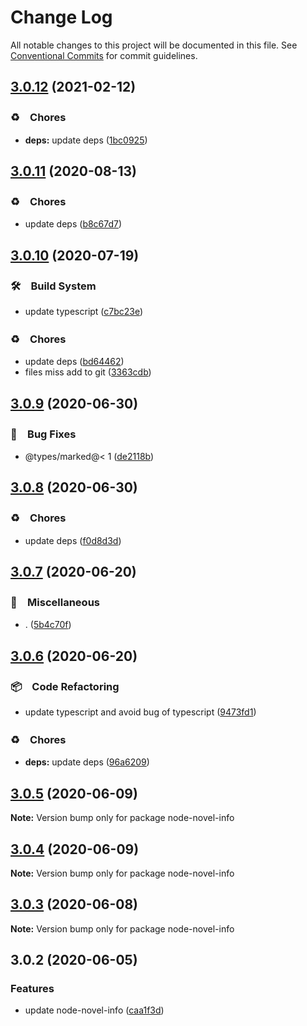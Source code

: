 # Change Log

All notable changes to this project will be documented in this file.
See [Conventional Commits](https://conventionalcommits.org) for commit guidelines.

## [3.0.12](https://github.com/bluelovers/node-novel-info/compare/node-novel-info@3.0.11...node-novel-info@3.0.12) (2021-02-12)


### ♻️　Chores

* **deps:** update deps ([1bc0925](https://github.com/bluelovers/node-novel-info/commit/1bc09257c16754054103f3aec637dcf18f81f25a))





## [3.0.11](https://github.com/bluelovers/node-novel-info/compare/node-novel-info@3.0.10...node-novel-info@3.0.11) (2020-08-13)


### ♻️　Chores

* update deps ([b8c67d7](https://github.com/bluelovers/node-novel-info/commit/b8c67d7e0447d0afdedef9d1023f254c929efbeb))





## [3.0.10](https://github.com/bluelovers/node-novel-info/compare/node-novel-info@3.0.9...node-novel-info@3.0.10) (2020-07-19)


### 🛠　Build System

* update typescript ([c7bc23e](https://github.com/bluelovers/node-novel-info/commit/c7bc23ed14faf935ec25170eb23010d8f9c685c1))


### ♻️　Chores

* update deps ([bd64462](https://github.com/bluelovers/node-novel-info/commit/bd644622f4f1f4941293c180272df22ec30d402a))
* files miss add to git ([3363cdb](https://github.com/bluelovers/node-novel-info/commit/3363cdb2ec299e28964c54fe8bd83118ad5f4683))





## [3.0.9](https://github.com/bluelovers/node-novel-info/compare/node-novel-info@3.0.8...node-novel-info@3.0.9) (2020-06-30)


### 🐛　Bug Fixes

* @types/marked@< 1 ([de2118b](https://github.com/bluelovers/node-novel-info/commit/de2118bde74358c4338e7d9ca7258df7d3ce24bb))





## [3.0.8](https://github.com/bluelovers/node-novel-info/compare/node-novel-info@3.0.7...node-novel-info@3.0.8) (2020-06-30)


### ♻️　Chores

* update deps ([f0d8d3d](https://github.com/bluelovers/node-novel-info/commit/f0d8d3d96cef067e3f1c2bc8c5e4110110d5c25b))





## [3.0.7](https://github.com/bluelovers/node-novel-info/compare/node-novel-info@3.0.6...node-novel-info@3.0.7) (2020-06-20)


### 🔖　Miscellaneous

* . ([5b4c70f](https://github.com/bluelovers/node-novel-info/commit/5b4c70fc018e2f2622187143859a9783c5370849))





## [3.0.6](https://github.com/bluelovers/node-novel-info/compare/node-novel-info@3.0.5...node-novel-info@3.0.6) (2020-06-20)


### 📦　Code Refactoring

* update typescript and avoid bug of typescript ([9473fd1](https://github.com/bluelovers/node-novel-info/commit/9473fd159a3e0774e7646ab2dc60d73a4667f09b))


### ♻️　Chores

* **deps:** update deps ([96a6209](https://github.com/bluelovers/node-novel-info/commit/96a62099f0774dae433a16b9e20f2c4ddd518749))





## [3.0.5](https://github.com/bluelovers/node-novel-info/compare/node-novel-info@3.0.4...node-novel-info@3.0.5) (2020-06-09)

**Note:** Version bump only for package node-novel-info





## [3.0.4](https://github.com/bluelovers/node-novel-info/compare/node-novel-info@3.0.3...node-novel-info@3.0.4) (2020-06-09)

**Note:** Version bump only for package node-novel-info





## [3.0.3](https://github.com/bluelovers/node-novel-info/compare/node-novel-info@3.0.2...node-novel-info@3.0.3) (2020-06-08)

**Note:** Version bump only for package node-novel-info





## 3.0.2 (2020-06-05)


### Features

* update node-novel-info ([caa1f3d](https://github.com/bluelovers/node-novel-info/commit/caa1f3d8ac267dbb13cf6be16d93e389b86ecb3d))
